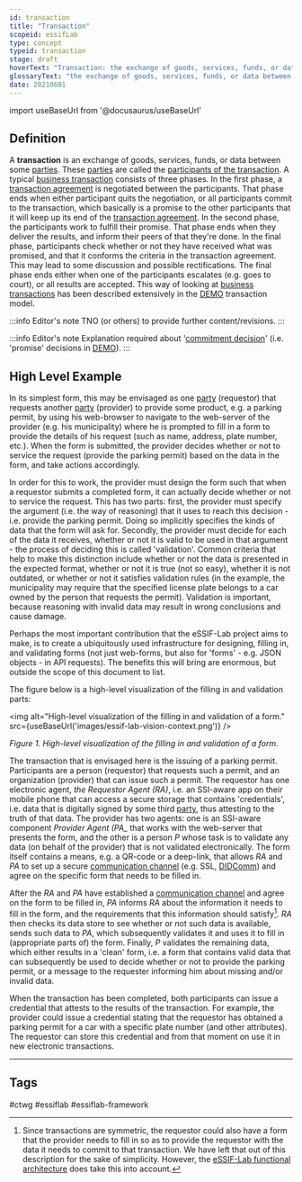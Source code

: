 ```yaml
---
id: transaction
title: "Transaction"
scopeid: essifLab
type: concept
typeid: transaction
stage: draft
hoverText: "Transaction: the exchange of goods, services, funds, or data between some Parties (called Participants of the Transaction)."
glossaryText: "the exchange of goods, services, funds, or data between some %%parties^party%% (called %%participants^participant%% of the %%transaction^transaction%%)."
date: 20210601
---
```


import useBaseUrl from '@docusaurus/useBaseUrl'

## Definition
A **transaction** is an exchange of goods, services, funds, or data between some [parties](party). These [parties](party) are called the [participants of the transaction](participant). A typical [business transaction](transaction) consists of three phases. In the first phase, a [transaction agreement](transaction-agreement) is negotiated between the participants. That phase ends when either participant quits the negotiation, or all participants commit to the transaction, which basically is a promise to the other participants that it will keep up its end of the [transaction agreement](transaction-agreement). In the second phase, the participants work to fulfill their promise. That phase ends when they deliver the results, and inform their peers of that they're done. In the final phase, participants check whether or not they have received what was promised, and that it conforms the criteria in the transaction agreement. This may lead to some discussion and possible rectifications. The final phase ends either when one of the participants escalates (e.g. goes to court), or all results are accepted. This way of looking at [business transactions](transaction) has been described extensively in the [DEMO](https://en.wikipedia.org/wiki/Design_%26_Engineering_Methodology_for_Organizations) transaction model.

:::info Editor's note
TNO (or others) to provide further content/revisions.
:::

:::info Editor's note
Explanation required about '[commitment decision](commitment-decision)' (i.e. 'promise' decisions in [DEMO](https://en.wikipedia.org/wiki/Design_%26_Engineering_Methodology_for_Organizations)).
:::

## High Level Example

In its simplest form, this may be envisaged as one [party](party) (requestor) that requests another [party](party) (provider) to provide some product, e.g. a parking permit, by using his web-browser to navigate to the web-server of the provider (e.g. his municipality) where he is prompted to fill in a form to provide the details of his request (such as name, address, plate number, etc.). When the form is submitted, the provider decides whether or not to service the request (provide the parking permit) based on the data in the form, and take actions accordingly.

In order for this to work, the provider must design the form such that when a requestor submits a completed form, it can actually decide whether or not to service the request. This has two parts: first, the provider must specify the argument (i.e. the way of reasoning) that it uses to reach this decision - i.e. provide the parking permit. Doing so implicitly specifies the kinds of data that the form will ask for. Secondly, the provider must decide for each of the data it receives, whether or not it is valid to be used in that argument - the process of deciding this is called 'validation'. Common criteria that help to make this distinction include whether or not the data is presented in the expected format, whether or not it is true (not so easy), whether it is not outdated, or whether or not it satisfies validation rules (in the example, the municipality may require that the specified license plate belongs to a car owned by the person that requests the permit). Validation is important, because reasoning with invalid data may result in wrong conclusions and cause damage.

Perhaps the most important contribution that the eSSIF-Lab project aims to make, is to create a ubiquitously used infrastructure for designing, filling in, and validating forms (not just web-forms, but also for 'forms' - e.g. JSON objects - in API requests). The benefits this will bring are enormous, but outside the scope of this document to list.

The figure below is a high-level visualization of the filling in and validation parts:

<img
  alt="High-level visualization of the filling in and validation of a form."
  src={useBaseUrl('images/essif-lab-vision-context.png')}
/>

*Figure 1. High-level visualization of the filling in and validation of a form.*

The transaction that is envisaged here is the issuing of a parking permit. Participants are a person (requestor) that requests such a permit, and an organization (provider) that can issue such a permit. The requestor has one electronic agent, *the Requestor Agent (RA)*, i.e. an SSI-aware app on their mobile phone that can access a secure storage that contains 'credentials', i.e. data that is digitally signed by some third [party](party), thus attesting to the truth of that data. The provider has two agents: one is an SSI-aware component *Provider Agent (PA_* that works with the web-server that presents the form, and the other is a person *P* whose task is to validate any data (on behalf of the provider) that is not validated electronically. The form itself contains a means, e.g. a QR-code or a deep-link, that allows *RA* and *PA* to set up a secure [communication channel](communication-channel) (e.g. SSL, [DIDComm](https://openssi.github.io/peer-did-method-spec/)) and agree on the specific form that needs to be filled in.

After the *RA* and *PA* have established a [communication channel](communication-channel) and agree on the form to be filled in, *PA* informs *RA* about the information it needs to fill in the form, and the requirements that this information should satisfy[^1]. *RA* then checks its data store to see whether or not such data is available, sends such data to *PA*, which subsequently validates it and uses it to fill in (appropriate parts of) the form. Finally, *P* validates the remaining data, which either results in a 'clean' form, i.e. a form that contains valid data that can subsequently be used to decide whether or not to provide the parking permit, or a message to the requester informing him about missing and/or invalid data.

When the transaction has been completed, both participants can issue a credential that attests to the results of the transaction. For example, the provider could issue a credential stating that the requestor has obtained a parking permit for a car with a specific plate number (and other attributes). The requestor can store this credential and from that moment on use it in new electronic transactions.

--------

[^1]: Since transactions are symmetric, the requestor could also have a form that the provider needs to fill in so as to provide the requestor with the data it needs to commit to that transaction. We have left that out of this description for the sake of simplicity. However, the [eSSIF-Lab functional architecture](../essifLab-fw-func-arch) does take this into account.
## Tags
#ctwg #essiflab #essiflab-framework